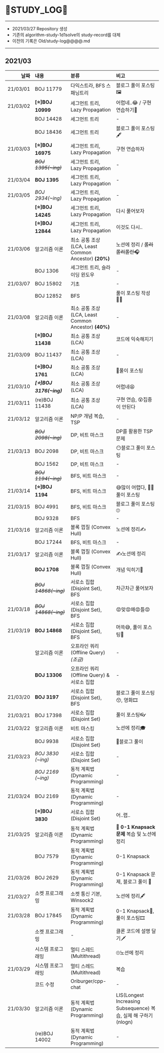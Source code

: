 # 📜STUDY_LOG📜
---
- 2021/03/27 Repository 생성
- 기존의 algorithm-study-1d1solve의 study-record를 대체
- 이전의 기록은 Old/study-log@@@@.md
---

## 2021/03

<div markdown="1">

|날짜|내용|분류|비고|
|----:|:----|:----|:----|
|21/03/01|BOJ 11779|다익스트라, BFS 스패닝트리| 블로그 풀이 포스팅🖼 |
|21/03/02|**[⭐]BOJ 10999**|세그먼트 트리, Lazy Propagation| 어렵네..😂 / 구현 연습하기👊 |
||BOJ 14428|세그먼트 트리| - |
||BOJ 18436|세그먼트 트리| 블로그 풀이 포스팅🖋 |
|21/03/03|**[⭐]BOJ 16975**|세그먼트 트리, Lazy Propagation| 구현 연습하자 |
||~~*BOJ 1395(~ing)*~~|세그먼트 트리, Lazy Propagation| - |
|21/03/04|**BOJ 1395**|세그먼트 트리, Lazy Propagation| - |
|21/03/05|*BOJ 2934(~ing)*|세그먼트 트리, Lazy Propagation| - |
||**[⭐]BOJ 14245**|세그먼트 트리, Lazy Propagation| 다시 풀어보자 |
||**[⭐]BOJ 12844**|세그먼트 트리, Lazy Propagation| 이것도 다시..  |
|21/03/06| 알고리즘 이론 | 최소 공통 조상 (LCA, Least Common Ancestor) **(20%)** | 노션에 정리 / ~~롤리롤리롤린🎧~~ |
||BOJ 1306| 세그먼트 트리, 슬라이딩 윈도우 | - |
|21/03/07|BOJ 15802| 기초 | - |
||BOJ 12852| BFS | 풀이 포스팅 작성 👨‍💻 |
|21/03/08| 알고리즘 이론 | 최소 공통 조상 (LCA, Least Common Ancestor) **(40%)** | - |
||**[⭐]BOJ 11438**| 최소 공통 조상 (LCA) | 코드에 익숙해지기 |
|21/03/09|BOJ 11437| 최소 공통 조상 (LCA) | - |
||**[⭐]BOJ 1761**| 최소 공통 조상 (LCA) | 🎨풀이 포스팅 |
|21/03/10|***[⭐]BOJ 3176(~ing)***| 최소 공통 조상 (LCA) | 어렵네😫 |
|21/03/11|(re)BOJ 11438| 최소 공통 조상 (LCA) | 구현 연습, 😵집중이 안된다 |
|21/03/12| 알고리즘 이론 | NP/P 개념 복습, TSP | - |
||~~*BOJ 2098(~ing)*~~| DP, 비트 마스크 | DP를 활용한 TSP 문제 |
|21/03/13|BOJ 2098| DP, 비트 마스크 | 😶블로그 풀이 포스팅 |
||BOJ 1562| DP, 비트 마스크 | - |
||~~*BOJ 1194(~ing)*~~| BFS, 비트 마스크 | - |
|21/03/14|**[⭐]BOJ 1194**| BFS, 비트 마스크 | 😅많이 어렵다, 🤹‍♀️풀이 포스팅 |
|21/03/15|BOJ 4991| BFS, 비트 마스크 | 블로그 풀이 포스팅🙄 |
||BOJ 9328| BFS | - |
|21/03/16| 알고리즘 이론 | 볼록 껍질 (Convex Hull) | 노션에 정리✍ |
||BOJ 17244| BFS, 비트 마스크 | - |
|21/03/17| 알고리즘 이론 | 볼록 껍질 (Convex Hull) | ✍노션에 정리 |
||**BOJ 1708**| 볼록 껍질 (Convex Hull) | 개념 익히기🧐 |
||~~*BOJ 14868(~ing)*~~| 서로소 집합 (Disjoint Set), BFS | 차근차근 풀어보자 |
|21/03/18|~~*BOJ 14868(~ing)*~~| 서로소 집합 (Disjoint Set), BFS | 😡맞😡왜😡틀😡 |
|21/03/19|**BOJ 14868**| 서로소 집합 (Disjoint Set), BFS | 머쓱😅, 풀이 포스팅🙌 |
|| 알고리즘 이론 | 오프라인 쿼리(Offline Query) *(조금)* | - |
||**BOJ 13306**| 오프라인 쿼리(Offline Query) & 서로소 집합 | - |
|21/03/20|**BOJ 3197**| 서로소 집합 (Disjoint Set), BFS | 블로그 풀이 포스팅😙, 영화🎞 |
|21/03/21|BOJ 17398| 서로소 집합 (Disjoint Set) | 풀이 포스팅👓 |
|21/03/22| 알고리즘 이론 | 비트 마스킹 | 노션에 정리🎓 |
|| BOJ 9938 | 서로소 집합 (Disjoint Set) | 💌블로그 풀이 |
|21/03/23|*BOJ 3830 (~ing)*| 서로소 집합 (Disjoint Set) | - |
||*BOJ 2169 (~ing)*| 동적 계획법 (Dynamic Programming) | - |
|21/03/24|BOJ 2169| 동적 계획법 (Dynamic Programming) | - |
||**[⭐]BOJ 3830**| 서로소 집합 (Disjoint Set) | 어..렵.. |
|21/03/25| 알고리즘 이론 | 동적 계획법 (Dynamic Programming) | 🎒 **0-1 Knapsack 문제** 복습 및 노션에 정리 |
||BOJ 7579| 동적 계획법 (Dynamic Programming) | 0-1 Knapsack |
|21/03/26|BOJ 2629| 동적 계획법 (Dynamic Programming) | 0-1 Knapsack 문제, 블로그 풀이 📖 |
|21/03/27|소켓 프로그래밍| 소켓 통신 기본, Winsock2  | 노션에 정리🖋 |
|21/03/28|BOJ 17845| 동적 계획법 (Dynamic Programming) | 0-1 Knapsack🎒, 풀이 포스팅🎞 |
||소켓 프로그래밍| - | 클론 코드에 설명 달기🗡 |
||시스템 프로그래밍| 멀티 스레드 (Multithread) | 🙄노션에 정리 |
|21/03/29|시스템 프로그래밍|멀티 스레드 (Multithread) |복습|
||코드 수정|Oriburger/cpp-chat| - |
|21/03/30|알고리즘 이론| 동적 계획법 (Dynamic Programming) | LIS(Longest Increasing Subsequence) 복습, 실제 해 구하기 (nlogn)|
||(re)BOJ 14002| 동적 계획법 (Dynamic Programming) | - |
</div>

